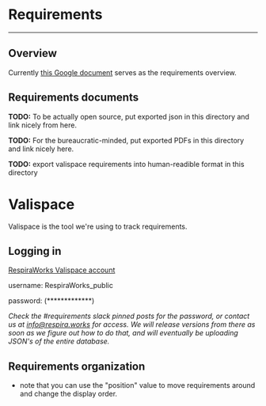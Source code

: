 # Requirements

-------------

## Overview

Currently [this Google document](https://docs.google.com/document/d/18nqg36VkDUn594jnHEbXHlZkW_4Bj2x9HIhAgLesSlw/edit#heading=h.nx06tlqgwqzj) serves as the requirements overview.

## Requirements documents

**TODO:** To be actually open source, put exported json in this directory and link nicely from here.

**TODO:** For the bureaucratic-minded, put exported PDFs in this directory and link nicely here. 

**TODO:** export valispace requirements into human-readible format in this directory

# Valispace

Valispace is the tool we're using to track requirements. 

## Logging in

[RespiraWorks Valispace account](https://covent-19.valispace.com/specifications/requirements)

username: RespiraWorks_public

password: (*************)

*Check the #requirements slack pinned posts for the password, or contact us at info@respira.works for access. We will release versions from there as soon as we figure out how to do that, and will eventually be uploading JSON's of the entire database.*


## Requirements organization
- note that you can use the "position" value to move requirements around and change the display order.
